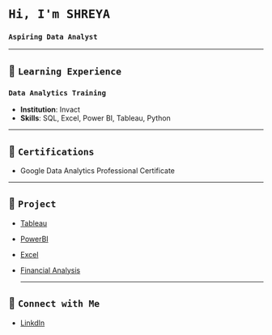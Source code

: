 # `Hi, I'm SHREYA`   
### `Aspiring Data Analyst`

---

## 📘 **`Learning Experience`**
### `Data Analytics Training`
- **Institution**: Invact
- **Skills**: SQL, Excel, Power BI, Tableau, Python  

 ---
 
## 📜 **`Certifications`**
- Google Data Analytics Professional Certificate

---

## 📂 **`Project`**
- [Tableau](https://public.tableau.com/app/profile/shreyashetty./vizzes)
- [PowerBI](https://github.com/shreyashetty-1/PowerBI-.git)
- [Excel](https://github.com/shreyashetty-1/Excel.git)
- [Financial Analysis](https://github.com/shreyashetty-1/Financial-Analysis.git)

   ---

## 📧 **`Connect with Me`** 
- [LinkdIn](https://www.linkedin.com/in/shreya-shetty-070037245/)



